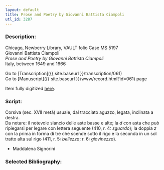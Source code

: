 ```yaml
---
layout: default
title: Prose and Poetry by Giovanni Battista Ciampoli
utl_id: 3287
---
```


###  Description:

Chicago, Newberry Library, VAULT folio Case MS 5197<br>
Giovanni Battista Ciampoli<br>
_Prose and Poetry by Giovanni Battista Ciampoli_<br>
Italy, between 1649 and 1666

Go to [Transcription]({{ site.baseurl }}/transcription/061)<br>
Go to [Manuscript]({{ site.baseurl }}/www/record.html?id=061) page 

Item fully digitized [here](https://collections.newberry.org/asset-management/2KXJ8Z9UZT5D).

###  Script:

Corsiva (sec. XVII metà) usuale, dal tracciato aguzzo, legata, inclinata a destra.<br>
Da notare: il notevole slancio delle aste basse e alte; la _d_ con asta che può ripiegarsi per legare con lettera seguente (410, r. 4: _sguardo_); la doppia _z_ con la prima in forma di tre che scende sotto il rigo e la seconda in un sol tratto alta sul rigo (411, r. 5: _bellezza_; r. 6: _giovinezza_).<br>
- Maddalena Signorini

###  Selected Bibliography:



